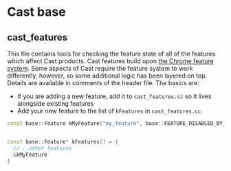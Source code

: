 # Cast base

## cast_features

This file contains tools for checking the feature state of all of the features
which affect Cast products. Cast features build upon
[the Chrome feature system](https://chromium.googlesource.com/chromium/src/+/main/base/feature_list.h).
Some aspects of Cast require the feature system to work differently, however,
so some additional logic has been layered on top. Details are available in
comments of the header file. The basics are:

 * If you are adding a new feature, add it to `cast_features.cc` so it lives
 alongside existing features
 * Add your new feature to the list of `kFeatures` in `cast_features.cc`

```c++
const base::Feature kMyFeature{"my_feature", base::FEATURE_DISABLED_BY_DEFAULT};


const base::Feature* kFeatures[] = {
  // ..other features
  &kMyFeature
}
```
